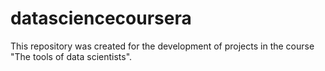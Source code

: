 # datasciencecoursera
This repository was created for the development of projects in the course "The tools of data scientists".
